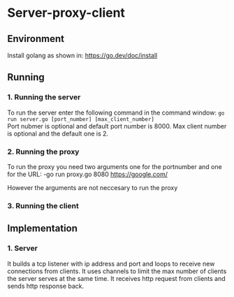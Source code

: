 # Server-proxy-client

## Environment
Install golang as shown in: https://go.dev/doc/install

## Running

### 1. Running the server

To run the server enter the following command in the command window:
```go run server.go [port_number] [max_client_number]```  
Port nubmer is optional and default port number is 8000.
Max client number is optional and the default one is 2.


### 2. Running the proxy

To run the proxy you need two arguments one for the portnumber and one for the URL:
-go run proxy.go 8080 https://google.com/

However the arguments are not neccesary to run the proxy

### 3. Running the client

## Implementation

### 1. Server
It builds a tcp listener with ip address and port and loops to receive new connections from clients. It uses channels to limit the max number of clients the server serves at the same time. It receives http request from clients and sends http response back.

